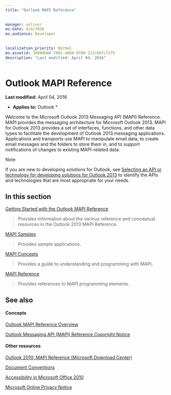 ```yaml
---
title: "Outlook MAPI Reference"
 
 
manager: soliver
ms.date: 4/4/2016
ms.audience: Developer
 
 
localization_priority: Normal
ms.assetid: 3d980b86-7001-4869-9780-121c6bfc7275
description: "Last modified: April 04, 2016"
---
```


# Outlook MAPI Reference

 **Last modified:** April 04, 2016 
  
 * **Applies to:** Outlook * 
  
Welcome to the Microsoft Outlook 2013 Messaging API (MAPI) Reference. MAPI provides the messaging architecture for Microsoft Outlook 2013. MAPI for Outlook 2013 provides a set of interfaces, functions, and other data types to facilitate the development of Outlook 2013 messaging applications. Applications and transports use MAPI to manipulate email data, to create email messages and the folders to store them in, and to support notifications of changes to existing MAPI-related data.
  
> [!NOTE]
> If you are new to developing solutions for Outlook, see [Selecting an API or technology for developing solutions for Outlook 2013](http://msdn.microsoft.com/en-us/library/jj900714.aspx) to identify the APIs and technologies that are most appropriate for your needs. 
  
## In this section

[Getting Started with the Outlook MAPI Reference](getting-started-with-the-outlook-mapi-reference.md)
  
> Provides information about the various reference and conceptual resources in the Outlook 2013 MAPI Reference.
    
[MAPI Samples](mapi-samples.md)
  
> Provides sample applications.
    
[MAPI Concepts](mapi-concepts.md)
  
> Provides a guide to understanding and programming with MAPI.
    
[MAPI Reference](mapi-reference.md)
  
> Provides references to MAPI programming elements.
    
## See also

#### Concepts

[Outlook MAPI Reference Overview](outlook-mapi-reference-overview.md)
  
[Outlook Messaging API (MAPI) Reference Copyright Notice](outlook-messaging-api-mapi-reference-copyright-notice.md)
#### Other resources

[Outlook 2010: MAPI Reference (Microsoft Download Center)](http://www.microsoft.com/downloads/details.aspx?FamilyID=5f61a276-9c09-4c82-9b80-20dccad17a2a)
  
[Document Conventions](http://msdn.microsoft.com/en-us/office/aa905365.aspx)
  
[Accessibility in Microsoft Office 2010](http://www.microsoft.com/enable/products/office2010/default.aspx)
  
[Microsoft Online Privacy Notice](https://privacy.microsoft.com/en-us/privacystatement)

